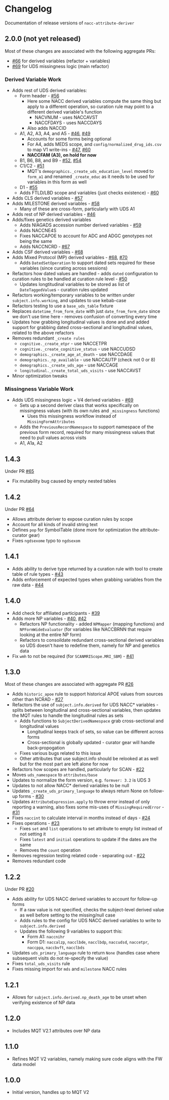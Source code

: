 # Changelog

Documentation of release versions of `nacc-attribute-deriver`

## 2.0.0 (not yet released)

Most of these changes are associated with the following aggregate PRs:

* [#66](https://github.com/naccdata/nacc-attribute-deriver/pull/66) for derived variables (refactor + variables)
* [#69](https://github.com/naccdata/nacc-attribute-deriver/pull/69) for UDS missingness logic (main refactor)

### Derived Variable Work

* Adds rest of UDS derived variables:
    * Form header - [#56](https://github.com/naccdata/nacc-attribute-deriver/pull/56)
        * Here some NACC derived variables compute the same thing but apply to a different operation, so curation rule may point to a different derived variable's function
            * NACVNUM - uses NACCAVST
            * NACCFDAYS - uses NACCDAYS
        * Also adds NACCID
    * A1, A2, A3, A4, and A5 - [#46](https://github.com/naccdata/nacc-attribute-deriver/pull/47), [#49](https://github.com/naccdata/nacc-attribute-deriver/pull/49)
        * Accounts for some forms being optional
        * For A4, adds MEDS scope, and `config/normalized_drug_ids.csv` to map V1 write-ins - [#47](https://github.com/naccdata/nacc-attribute-deriver/pull/47), [#60](https://github.com/naccdata/nacc-attribute-deriver/pull/60)
        * **NACCFAM (A3), on hold for now**
    * B1, B6, B8, and B9 - [#52](https://github.com/naccdata/nacc-attribute-deriver/pull/52), [#54](https://github.com/naccdata/nacc-attribute-deriver/pull/54)
    * C1/C2 - [#51](https://github.com/naccdata/nacc-attribute-deriver/pull/51)
        * MQT's `demographics._create_uds_education_level` moved to `form_a1` and renamed `_create_educ` as it needs to be used for variables in this form as well
    * D1 - [#55](https://github.com/naccdata/nacc-attribute-deriver/pull/55)
    * Adds FTLD/LBD scope and variables (just checks existence) - [#60](https://github.com/naccdata/nacc-attribute-deriver/pull/60)
* Adds CLS derived variables - [#57](https://github.com/naccdata/nacc-attribute-deriver/pull/57)
* Adds MILESTONE derived variables - [#58](https://github.com/naccdata/nacc-attribute-deriver/pull/58)
    * Many of these are cross-form, particularly with UDS A1
* Adds rest of NP derived variables - [#46](https://github.com/naccdata/nacc-attribute-deriver/pull/47)
* Adds/fixes genetics derived variables
    * Adds NIAGADS accession number derived variables - [#59](https://github.com/naccdata/nacc-attribute-deriver/pull/59)
    * Adds NACCNE4S
    * Fixes NACCAPOE to account for ADC and ADGC genotypes not being the same
    * Adds NACCNCRD - [#67](https://github.com/naccdata/nacc-attribute-deriver/pull/67)
* Adds CSF derived variables - [#68](https://github.com/naccdata/nacc-attribute-deriver/pull/68)
* Adds Mixed Protocol (MP) derived variables - [#68](https://github.com/naccdata/nacc-attribute-deriver/pull/68), [#70](https://github.com/naccdata/nacc-attribute-deriver/pull/70)
    * Adds `DatedSetOperation` to support dated sets required for these variables (since curating across sessions)
* Refactors how dated values are handled - adds `dated` configuration to curation rules to be handled at curation rule level - [#50](https://github.com/naccdata/nacc-attribute-deriver/pull/50)
    * Updates longtitudinal variables to be stored as list of `DateTaggedValue`s - curation rules updated
* Refactors working/temporary variables to be written under `subject.info.working`, and updates to use kebab-case
* Refactors testing to use a `base_uds_table` fixture
* Replaces `datetime_from_form_date` with just `date_from_form_date` since we don't use time here - removes confusion of converting every time
* Updates how grabbing longitudinal values is done and and added support for grabbing dated cross-sectional and longitudinal values, related to the above refactors
* Removes redundant `_create rules`
    * `cognitive._create_etpr` - use NACCETPR
    * `cognitive._create_cognitive_status` - use NACCUDSD
    * `demographics._create_age_at_death` - use NACCDAGE
    * `demographics._np_available` - use NACCAUTP (check not 0 or 8)
    * `demographics._create_uds_age` - use NACCAGE
    * `longitudinal._create_total_uds_visits` - use NACCAVST
* Minor optimization tweaks

### Missingness Variable Work

* Adds UDS missingness logic + V4 derived variables - [#69](https://github.com/naccdata/nacc-attribute-deriver/pull/69)
    * Sets up a second deriver class that works specifically on missingness values (with its own rules and `_missingness` functions)
        * Uses this missingness workflow instead of `MissingFormAttributes`
    * Adds the `PreviousRecordNamespace` to support namespace of the previous form record, required for many missingness values that need to pull values across visits
    * A1, A1a, A2

## 1.4.3

Under PR [#65](https://github.com/naccdata/nacc-attribute-deriver/pull/65) 

* Fix mutability bug caused by empty nested tables

## 1.4.2

Under PR [#64](https://github.com/naccdata/nacc-attribute-deriver/pull/64)

* Allows attribute deriver to expose curation rules by scope
* Account for all kinds of invalid string text
* Defines `pop` for SymbolTable (done more for optimization the attribute-curator gear)
* Fixes `ngdsexome` typo to `ngdsexom`

## 1.4.1

* Adds ability to derive type returned by a curation rule with tool to create table of rule types - [#43](https://github.com/naccdata/nacc-attribute-deriver/pull/43)
* Adds enforcement of expected types when grabbing variables from the raw data - [#44](https://github.com/naccdata/nacc-attribute-deriver/pull/44)

## 1.4.0

* Add check for affiliated participants - [#39](https://github.com/naccdata/nacc-attribute-deriver/pull/39)
* Adds more NP variables - [#40](https://github.com/naccdata/nacc-attribute-deriver/pull/40), [#42](https://github.com/naccdata/nacc-attribute-deriver/pull/42)
    * Refactors NP functionality - added `NPMapper` (mapping functions) and `NPFormWideEvaluator` (for variables like NACCBRNN that require looking at the entire NP form)
    * Refactors to consoildate redundant cross-sectional derived variables so UDS doesn't have to redefine them, namely for NP and genetics data
* Fix `wmh` to not be required (for `SCANMRIScope.MRI_SBM`) - [#41](https://github.com/naccdata/nacc-attribute-deriver/pull/41)

## 1.3.0

Most of these changes are associated with aggregate PR [#26](https://github.com/naccdata/nacc-attribute-deriver/pull/26)

* Adds `historic_apoe` rule to support historical APOE values from sources other than NCRAD - [#27](https://github.com/naccdata/nacc-attribute-deriver/pull/27)
* Refactors the use of `subject.info.derived` for UDS NACC* variables - splits between longitudinal and cross-sectional variables, then updates the MQT rules to handle the longitudinal rules as sets
    * Adds functions to `SubjectDerivedNamespace` grab cross-sectional and longitudinal values
        * Longitudinal keeps track of sets, so value can be different across forms
        * Cross-sectional is globally updated - curator gear will handle back-propogation
    * Fixes various bugs related to this issue
    * Other attributes that use subject.info should be relooked at as well but for the most part are left alone for now
* Refactors how scopes are handled, particularly for SCAN - [#22](https://github.com/naccdata/nacc-attribute-deriver/pull/22)
* Moves `uds_namespace` to `attributes/base`
* Updates to normalize the form version, e.g. `formver: 3.2` is UDS 3
* Updates to not allow NACC* derived variables to be null
* Updates `_create_uds_primary_language` to always return None on follow-up forms - [#30](https://github.com/naccdata/nacc-attribute-deriver/pull/30)
* Updates `AttributeExpression.apply` to throw error instead of only reporting a warning, also fixes some mis-uses of `MissingRequiredError` - [#31](https://github.com/naccdata/nacc-attribute-deriver/pull/31)
* Fixes `naccint` to calculate interval in months instead of days - [#24](https://github.com/naccdata/nacc-attribute-deriver/pull/24)
* Fixes operations - [#23](https://github.com/naccdata/nacc-attribute-deriver/pull/23)
    * Fixes `set` and `list` operations to set attribute to empty list instead of not setting it
    * Fixes `latest` and `initial` operations to update if the dates are the same
    * Removes the `count` operation
* Removes regression testing related code - separating out - [#22](https://github.com/naccdata/nacc-attribute-deriver/pull/22) 
* Removes redundant code

## 1.2.2

Under PR [#20](https://github.com/naccdata/nacc-attribute-deriver/pull/20)

* Adds ability for UDS NACC derived variables to account for follow-up forms
    * If a raw value is not specified, checks the subject-level derived value as well before setting to the missing/null case
    * Adds rules to the config for UDS NACC derived variables to write to `subject.info.derived`
    * Updates the following 9 variables to support this:
        * Form A1: `naccnihr`
        * Form D1: `naccalzp`, `nacclbde`, `nacclbdp`, `naccudsd`, `naccetpr`, `naccppa`, `naccbvft`, `nacclbds`
* Updates `uds_primary_language` rule to return `None` (handles case where subsequent visits do not re-specify the value)
* Fixes `total_uds_visits` rule
* Fixes missing import for `mds` and `milestone` NACC rules

## 1.2.1

* Allows for `subject.info.derived.np_death_age` to be unset when verifying existence of NP data

## 1.2.0

* Includes MQT V2.1 attributes over NP data

## 1.1.0

* Refines MQT V2 variables, namely making sure code aligns with the FW data model

## 1.0.0

* Initial version, handles up to MQT V2
